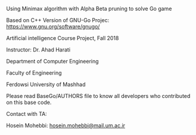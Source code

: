 Using Minimax algorithm with Alpha Beta pruning to solve Go game 

Based on C++ Version of GNU-Go Projec: https://www.gnu.org/software/gnugo/

Artificial intelligence Course Project, Fall 2018

Instructor: Dr. Ahad Harati

Department of Computer Engineering

Faculty of Engineering

Ferdowsi University of Mashhad

Please read BaseGo/AUTHORS file to know all developers who contributed on this base code.

Contact with TA:

Hosein Mohebbi: hosein.mohebbi@mail.um.ac.ir
